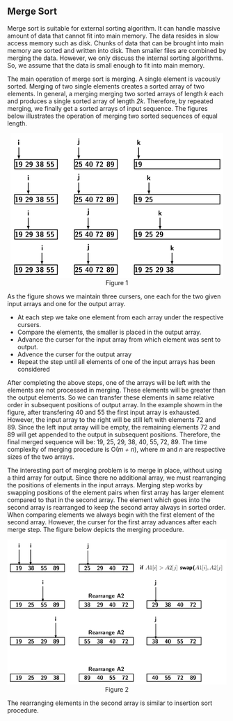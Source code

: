 ## Merge Sort

Merge sort is suitable for external sorting algorithm. It can handle massive amount of data that cannot
fit into main memory. The data resides in slow access memory such as disk. Chunks of data that can be
brought into main memory are sorted and written into disk. Then smaller files are combined by merging
the data. However, we only discuss the internal sorting algorithms. So, we assume that the data is
small enough to fit into main memory.

The main operation of merge sort is merging. A single element is vacously sorted. Merging of
two single elements  creates a sorted array of two elements. In general, a merging merging two sorted 
arrays of length <i>k</i> each and produces a single sorted array of length <i>2k</i>.  Therefore, by 
repeated merging, we finally get a sorted arrays of input sequence. The figures below
illustrates the operation of merging two sorted sequences of equal length.
<p style="text-align:center">
  <img src="../images/mergeTwoArrays.png"><br>
  Figure 1
</p>
As the figure shows we maintain three cursers, one each for the two given input arrays and one for 
the output array. 

- At each step we take one element from each array under the respective cursers.
- Compare the elements, the smaller is placed in the output array.
- Advance the curser for the input array from which element was sent to output.
- Advence the curser for the output array
- Repeat the step until all elements of one of the input arrays has been considered

After completing the above steps, one of the arrays will be left with the elements are not processed
in merging. These elements will be greater than the output elements. So we can transfer these
elements in same relative order in subsequent positions of output array. In the example showm in
the figure, after transfering 40 and 55 the first input array is exhausted. However, the input
array to the right will be still left with elements 72 and 89. Since the left input array will be
empty, the remaining elements 72 and 89 will get appended to the output in subsequent positions.
Therefore, the final merged sequence will be: 19, 25, 29, 38, 40, 55, 72, 89. The time complexity
of merging procedure is O(<i>m + n</i>), where <i>m</i> and <i>n</i> are respective sizes of the
two arrays.

The interesting part of merging problem is to merge in place, without using a third array for output.
Since there no additional array, we must rearranging the positions of elements in the input arrays.
Merging step works by swapping positions of the element pairs when first array has larger element
compared to that in the second array. The element which goes into the second array is rearranged to
keep the second array always in sorted order. When comparing elements we always begin with the 
first element of the second array. However, the curser for the first array advances after each merge
step. The figure below depicts the merging procedure.  
<p style="text-align:center">
  <img src="../images/mergingWOthirdArray.png"><br>
  Figure 2
</p>  
The rearranging elements in the second array is similar to insertion sort procedure.

